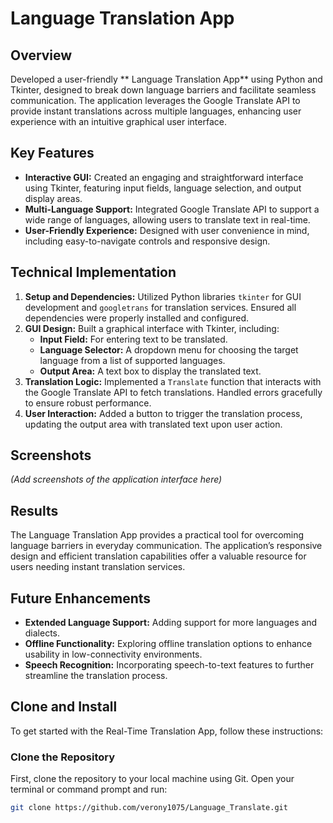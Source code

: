 # Language Translation App

## Overview

Developed a user-friendly ** Language Translation App** using Python and Tkinter, designed to break down language barriers and facilitate seamless communication. The application leverages the Google Translate API to provide instant translations across multiple languages, enhancing user experience with an intuitive graphical user interface.

## Key Features

- **Interactive GUI:** Created an engaging and straightforward interface using Tkinter, featuring input fields, language selection, and output display areas.
- **Multi-Language Support:** Integrated Google Translate API to support a wide range of languages, allowing users to translate text in real-time.
- **User-Friendly Experience:** Designed with user convenience in mind, including easy-to-navigate controls and responsive design.

## Technical Implementation

1. **Setup and Dependencies:** Utilized Python libraries `tkinter` for GUI development and `googletrans` for translation services. Ensured all dependencies were properly installed and configured.
2. **GUI Design:** Built a graphical interface with Tkinter, including:
   - **Input Field:** For entering text to be translated.
   - **Language Selector:** A dropdown menu for choosing the target language from a list of supported languages.
   - **Output Area:** A text box to display the translated text.
3. **Translation Logic:** Implemented a `Translate` function that interacts with the Google Translate API to fetch translations. Handled errors gracefully to ensure robust performance.
4. **User Interaction:** Added a button to trigger the translation process, updating the output area with translated text upon user action.

## Screenshots

*(Add screenshots of the application interface here)*

## Results

The  Language Translation App provides a practical tool for overcoming language barriers in everyday communication. The application’s responsive design and efficient translation capabilities offer a valuable resource for users needing instant translation services.

## Future Enhancements

- **Extended Language Support:** Adding support for more languages and dialects.
- **Offline Functionality:** Exploring offline translation options to enhance usability in low-connectivity environments.
- **Speech Recognition:** Incorporating speech-to-text features to further streamline the translation process.

## Clone and Install

To get started with the Real-Time Translation App, follow these instructions:

### Clone the Repository

First, clone the repository to your local machine using Git. Open your terminal or command prompt and run:

```bash
git clone https://github.com/verony1075/Language_Translate.git
